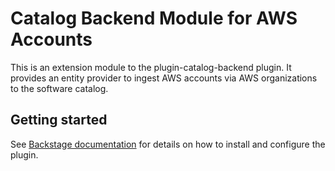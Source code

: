 # Catalog Backend Module for AWS Accounts

This is an extension module to the plugin-catalog-backend plugin. It provides an entity provider to ingest AWS accounts via AWS organizations to the software catalog.

## Getting started

See [Backstage documentation](https://backstage.io/docs/integrations/aws-accounts/discovery) for details on how to install and configure the plugin.
